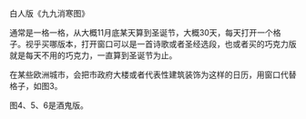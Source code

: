 白人版《九九消寒图》

通常是一格一格，从大概11月底某天算到圣诞节，大概30天，每天打开一个格子。视乎买哪版本，打开窗口可以是一首诗歌或者圣经选段，也或者买的巧克力版就是每天不用的巧克力，一直算到圣诞节为止。

在某些欧洲城市，会把市政府大楼或者代表性建筑装饰为这样的日历，用窗口代替格子，如图3。

图4、5、6是酒鬼版。
